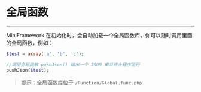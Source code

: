 # 全局函数

---

MiniFramework 在初始化时，会自动加载一个全局函数库，你可以随时调用里面的全局函数，例如：

```php
$test = array('a', 'b', 'c');

//调用全局函数 pushJson() 输出一个 JSON 串并终止程序运行
pushJson($test);
```

> 提示：全局函数库位于 `/Function/Global.func.php`



